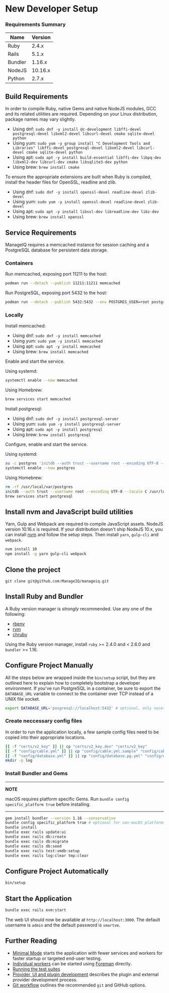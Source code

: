 # New Developer Setup

### Requirements Summary

| **Name** | **Version** |
| -------- | ----------- |
| Ruby     | 2.4.x       |
| Rails    | 5.1.x       |
| Bundler  | 1.16.x      |
| NodeJS   | 10.16.x     |
| Python   | 2.7.x       |

## Build Requirements

In order to compile Ruby, native Gems and native NodeJS modules, GCC and its related utilities are required. Depending on your Linux distribution, package names may vary slightly.

* Using dnf: `sudo dnf -y install @c-development libffi-devel postgresql-devel libxml2-devel libcurl-devel cmake sqlite-devel python`
* Using yum: `sudo yum -y group install "C Development Tools and Libraries" libffi-devel postgresql-devel libxml2-devel libcurl-devel cmake sqlite-devel python`
* Using apt: `sudo apt -y install build-essential libffi-dev libpq-dev libxml2-dev libcurl-dev cmake libsqlite3-dev python`
* Using brew: `brew install cmake`

To ensure the appropriate extensions are built when Ruby is compiled, install the header files for OpenSSL, readline and zlib.

* Using dnf: `sudo dnf -y install openssl-devel readline-devel zlib-devel`
* Using yum: `sudo yum -y install openssl-devel readline-devel zlib-devel`
* Using apt: `sudo apt -y install libssl-dev libreadline-dev libz-dev`
* Using brew: `brew install openssl`

## Service Requirements

ManageIQ requires a memcached instance for session caching and a PostgreSQL database for persistent data storage.

### Containers

Run memcached, exposing port 11211 to the host:

```bash
podman run --detach --publish 11211:11211 memcached
```

Run PostgreSQL, exposing port 5432 to the host:

```bash
podman run --detach --publish 5432:5432 --env POSTGRES_USER=root postgres
```

### Locally

Install memcached:

* Using dnf: `sudo dnf -y install memcached`
* Using yum: `sudo yum -y install memcached`
* Using apt: `sudo apt -y install memcached`
* Using brew: `brew install memcached`

Enable and start the service.

Using systemd:

```bash
systemctl enable --now memcached
```

Using Homebrew:

```bash
brew services start memcached
```

Install postgresql:

* Using dnf: `sudo dnf -y install postgresql-server`
* Using yum: `sudo yum -y install postgresql-server`
* Using apt: `sudo apt -y install postgresql`
* Using brew: `brew install postgresql`

Configure, enable and start the service.

Using systemd:

```bash
su -c postgres 'initdb --auth trust --username root --encoding UTF-8 --locale C /var/lib/pgsql/data'
systemctl enable --now postgres
```

Using Homebrew:

```bash
rm -rf /usr/local/var/postgres
initdb --auth trust --username root --encoding UTF-8 --locale C /usr/local/var/postgres
brew services start postgresql
```

## Install nvm and JavaScript build utilities

Yarn, Gulp and Webpack are required to compile JavaScript assets. NodeJS version 10.16.x is required. If your distribution doesn't ship NodeJS 10.x, you can install [nvm](https://github.com/nvm-sh/nvm) and follow the setup steps. Then install `yarn`, `gulp-cli` and `webpack`.

```bash
nvm install 10
npm install -g yarn gulp-cli webpack
```

## Clone the project

`git clone git@github.com:ManageIQ/manageiq.git`

## Install Ruby and Bundler

A Ruby version manager is *strongly* recommended. Use any one of the following:

* [rbenv](https://github.com/rbenv/rbenv)
* [rvm](http://rvm.io/)
* [chruby](https://github.com/postmodern/chruby)

Using the Ruby version manager, install `ruby` >= 2.4.0 and < 2.6.0 and `bundler` >= 1.16.

## Configure Project Manually

All the steps below are wrapped inside the `bin/setup` script, but they are outlined here to explain how to completely bootstrap a developer environment. If you've run PostgreSQL in a container, be sure to export the `DATABASE_URL` variable to connect to the container over TCP instead of a UNIX file socket.

```bash
export DATABASE_URL='posgresql://localhost:5432' # optional, only necessary if PostgreSQL is running in a container
```

### Create neccessary config files

In order to run the application locally, a few sample config files need to be copied into their appropriate locations.

```bash
[[ -f "certs/v2_key" ]] || cp "certs/v2_key.dev" "certs/v2_key"
[[ -f "config/cable.yml" ]] || cp "config/cable.yml.sample" "config/cable.yml"
[[ -f "config/database.yml" ]] || cp "config/database.pg.yml" "config/database.yml"
mkdir -p log
```

### Install Bundler and Gems

---
**NOTE**

macOS requires platform specific Gems. Run `bundle config specific_platform true` before installing.

---

```bash
gem install bundler --version 1.16 --conservative
bundle config specific_platform true # optional for non-macOS platforms
bundle install
bundle exec rails update:ui
bundle exec rails db:create
bundle exec rails db:migrate
bundle exec rails db:seed
bundle exec rails test:vmdb:setup
bundle exec rails log:clear tmp:clear
```

## Configure Project Automatically

```bash
bin/setup
```

## Start the Application

```bash
bundle exec rails evm:start
```

The web UI should now be available at `http://localhost:3000`. The default username is `admin` and the default password is `smartvm`.

## Further Reading

* [Minimal Mode](developer_setup/minimal_mode.md) starts the application with fewer services and workers for faster startup or targeted end-user testing.
* [Individual workers](developer_setup/foreman.md) can be started using [Foreman](https://ddollar.github.io/foreman) directly.
* [Running the test suites](developer_setup/running_test_suites.md)
* [Provider, UI and plugin development](developer_setup/plugins.md) describes the plugin and external provider development process.
* [Git workflow](developer_setup/git_workflow.md) outlines the recommended `git` and GitHub options.

